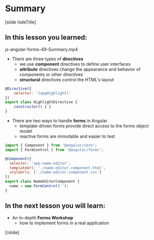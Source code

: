 # Summary

[slide hideTitle]

## In this lesson you learned:

js-angular-forms-49-Summary.mp4

- There are three types of **directives**
    * we use **component** directives to define user interfaces    
    * **attribute** directives change the appearance and behavior of components or other directives
    * **structural** directives control the HTML's layout

```js
@Directive({
    selector: '[appHighlight]' 
})
export class HighlightDirective {
    constructor() { }
}
```

- There are two ways to handle **forms** in Angular
    * template-driven forms provide direct access to the forms object model
    * reactive forms are immutable and easier to test
    
```js
import { Component } from '@angular/core';
import { FormControl } from '@angular/forms';

@Component({
  selector: 'app-name-editor',
  templateUrl: './name-editor.component.html',
  styleUrls: ['./name-editor.component.css']
})
export class NameEditorComponent {
  name = new FormControl('');
}
```

## In the next lesson you will learn:

- An in-depth **Forms Workshop**
    * how to implement forms in a real application

[/slide]